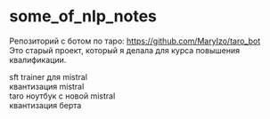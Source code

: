 # some_of_nlp_notes

Репозиторий с ботом по таро: https://github.com/MaryIzo/taro_bot   
Это старый проект, который я делала для курса повышения квалификации.   
   
sft trainer для mistral  
квантизация mistral  
taro ноутбук с новой mistral  
квантизация берта   
